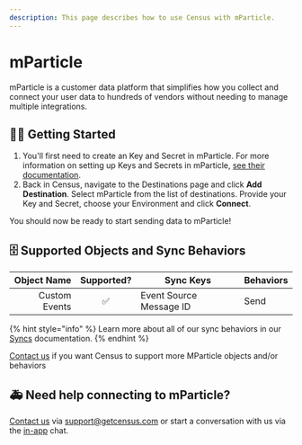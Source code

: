 ```yaml
---
description: This page describes how to use Census with mParticle.
---
```


# mParticle

mParticle is a customer data platform that simplifies how you collect and connect your user data to hundreds of vendors without needing to manage multiple integrations.

## 🏃‍♀️ Getting Started

1. You'll first need to create an Key and Secret in mParticle. For more information on setting up Keys and Secrets in mParticle, [see their documentation](https://docs.mparticle.com/developers/credential-management/).
2. Back in Census, navigate to the Destinations page and click **Add Destination**. Select mParticle from the list of destinations. Provide your Key and Secret, choose your Environment and click **Connect**.

You should now be ready to start sending data to mParticle!

## 🗄 Supported Objects and Sync Behaviors <a href="#supported-objects-and-sync-behaviors" id="supported-objects-and-sync-behaviors"></a>

| **Object Name** | **Supported?** | **Sync Keys**           | **Behaviors** |
| --------------: | :------------: | ----------------------- | ------------- |
|   Custom Events |        ✅       | Event Source Message ID | Send          |

{% hint style="info" %}
Learn more about all of our sync behaviors in our [Syncs](broken-reference) documentation.
{% endhint %}

[Contact us](mailto:support@getcensus.com) if you want Census to support more MParticle objects and/or behaviors

## 🚑 Need help connecting to mParticle?

[Contact us](mailto:support@getcensus.com) via support@getcensus.com or start a conversation with us via the [in-app](https://app.getcensus.com) chat.
